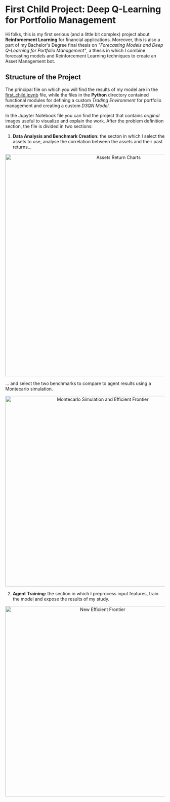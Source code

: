 # First Child Project: Deep Q-Learning for Portfolio Management
Hi folks, this is my first serious (and a little bit complex) project about __Reinforcement Learning__ for financial applications. Moreover, this is also a part of my Bachelor's Degree final thesis on _"Forecasting Models and Deep Q-Learning for Portfolio Management"_, a thesis in which I combine forecasting models and Reinforcement Learning techniques to create an Asset Management bot.

## Structure of the Project
The principal file on which you will find the results of my model are in the [first_child.ipynb](https://github.com/Axelio-Alison/first-child/blob/main/first_child.ipynb) file, while the files in the __Python__ directory contained functional modules for defining a custom _Trading Environment_ for portfolio management and creating a custom _D3QN Model_. 

In the Jupyter Notebook file you can find the project that contains _original_ images useful to visualize and explain the work. 
After the problem definition section, the file is divided in two sections:
1. __Data Analysis and Benchmark Creation:__ the secton in which I select the assets to use, analyse the correlation between the assets and their past returns...

<!-- [<img src="Assets Correlation Matrix.png" width="20"/>](https://github.com/user-attachments/assets/7b9f868d-7b77-45f2-bb1f-a4d99fa38aa9)
<p align="center">
  <img src="https://github.com/user-attachments/assets/7b9f868d-7b77-45f2-bb1f-a4d99fa38aa9" alt = "Assets Correlation Matrix" width="600px">
</p> -->

<p align="center">
  <img src="https://github.com/user-attachments/assets/1d4f81eb-4c94-413b-ab9b-0c0870707ef2" alt = "Assets Return Charts" width="700px">
</p>

... and select the two benchmarks to compare to agent results using a Montecarlo simulation.

<p align = "center">
  <img src = "https://github.com/user-attachments/assets/d51affdc-9709-4d85-9057-8d531a59adec" alt = "Montecarlo Simulation and Efficient Frontier" width = "600px">
</p>

2. __Agent Training:__ the section in which I preprocess input features, train the model and expose the results of my study.

<p align = "center">
 <img src = "https://github.com/user-attachments/assets/3fedb029-0266-40e2-ba8c-fe4acefaa5fe" alt = "New Efficient Frontier" width = "600px">
</p>
